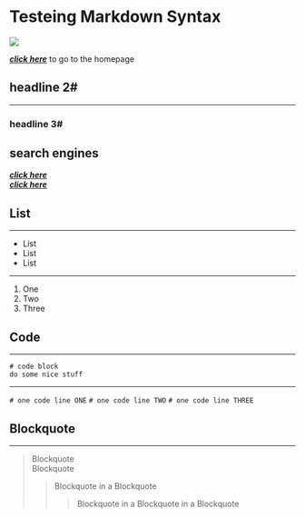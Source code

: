 # Testeing Markdown Syntax

![](https://images.koelle-zoo.de/media/image/d8/5a/2d/Kastration_oder_Sterilisation_bei_Katzen.jpg)

[___***click here***___](https://www.fh-joanneum.at) to go to the homepage

## headline 2#

***

### headline 3#

## search engines

[___***click here***___](https://www.google.at) \
[___***click here***___](https://www.yahoo.com)

## List

***

- List
- List
- List

***

1. One
2. Two
3. Three


## Code

***

```
# code block
do some nice stuff
```

***

`# one code line ONE`
`# one code line TWO`
`# one code line THREE`

## Blockquote

***

> Blockquote \
Blockquote
> > Blockquote in a Blockquote
> > > Blockquote in a Blockquote in a Blockquote